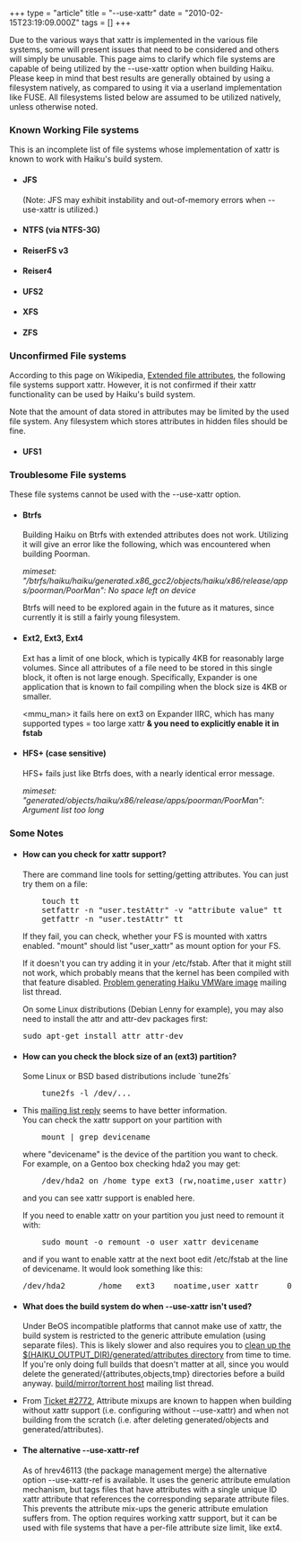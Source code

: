 +++
type = "article"
title = "--use-xattr"
date = "2010-02-15T23:19:09.000Z"
tags = []
+++

<p>
Due to the various ways that xattr is implemented in the various file systems, some will present issues that need to be considered and others will simply be unusable. This page aims to clarify which file systems are capable of being utilized by the --use-xattr option when building Haiku.  Please keep in mind that best results are generally obtained by using a filesystem natively, as compared to using it via a userland implementation like FUSE.   All filesystems listed below are assumed to be utilized natively, unless otherwise noted.
</p>

<h3>Known Working File systems</h3>
This is an incomplete list of file systems whose implementation of xattr is known to work with Haiku's build system.
<ul>
<li><h4>JFS</h4>(Note: JFS may exhibit instability and out-of-memory errors when --use-xattr is utilized.)</li>

<li><h4>NTFS (via NTFS-3G)</h4></li>
<li><h4>ReiserFS v3</h4></li>
<li><h4>Reiser4</h4></li>
<li><h4>UFS2</h4></li>
<li><h4>XFS</h4></li>
<li><h4>ZFS</h4></li>
</ul>

<h3>Unconfirmed File systems</h3>
<p>
According to this page on Wikipedia, <a href="http://en.wikipedia.org/wiki/Extended_file_attributes">Extended file attributes</a>, the following file systems support xattr. However, it is not confirmed if their xattr functionality can be used by Haiku's build system.
</p>
<p>
Note that the amount of data stored in attributes may be limited by the used file system.  Any filesystem which stores attributes in hidden files should be fine.
</p>
<ul>
<li><h4>UFS1</h4></li>
</ul>

<h3>Troublesome File systems</h3>
These file systems cannot be used with the --use-xattr option.
<ul>
<li><h4>Btrfs</h4>
<p>Building Haiku on Btrfs with extended attributes does not work.  Utilizing it will give an error like the following, which was encountered when building Poorman.</p>
<p><em>mimeset: "/btrfs/haiku/haiku/generated.x86_gcc2/objects/haiku/x86/release/apps/poorman/PoorMan": No space left on device</em>
</p>
<p>Btrfs will need to be explored again in the future as it matures, since currently it is still a fairly young filesystem.</p>
</li>
<li><h4>Ext2, Ext3, Ext4</h4>
<p>Ext has a limit of one block, which is typically 4KB for reasonably large volumes. Since all attributes of a file need to be stored in this single block, it often is not large enough. Specifically, Expander is one application that is known to fail compiling when the block size is 4KB or smaller.
</p>
<p>
&lt;mmu_man&gt; it fails here on ext3 on Expander IIRC, which has many supported types = too large xattr <b>& you need to explicitly enable it in fstab</b>
</p>
</li>
<li><h4>HFS+ (case sensitive)</h4>
<p>HFS+ fails just like Btrfs does, with a nearly identical error message.</p>
<p><em>mimeset: "generated/objects/haiku/x86/release/apps/poorman/PoorMan": Argument list too long</em></p>
</li>
</ul>


<h3>Some Notes</h3>
<ul>
<li><h4>How can you check for xattr support?</h4>
<p>
There are command line tools for setting/getting attributes. You can just
try them on a file:
<pre>
    touch tt
    setfattr -n "user.testAttr" -v "attribute value" tt
    getfattr -n "user.testAttr" tt
</pre>
If they fail, you can check, whether your FS is mounted with xattrs enabled.
"mount" should list "user_xattr" as mount option for your FS. 

If it doesn't you can try adding it in your /etc/fstab. After that it might still not
work, which probably means that the kernel has been compiled with that feature disabled.
<a href="http://www.freelists.org/post/haiku-development/Problem-generating-Haiku-VMWare-image,6">Problem generating Haiku VMWare image</a> mailing list thread.
</p>

<p>On some Linux distributions (Debian Lenny for example), you may also need to install the attr and attr-dev packages first:</p>

<pre>
sudo apt-get install attr attr-dev
</pre>

</li>

<li><h4>How can you check the block size of an (ext3) partition?</h4>
Some Linux or BSD based distributions include `tune2fs`
<pre>
    tune2fs -l /dev/...
</pre>
</li>

<li>
<p>
This <a href="http://www.freelists.org/post/haiku-development/Problem-generating-Haiku-VMWare-image,7"> mailing list reply</a> seems to have better information.</br>
You can check the xattr support on your partition with
<pre>
    mount | grep devicename
</pre>
where "devicename" is the device of the partition you want to check. For example, on a Gentoo box checking hda2 you may get:
<pre>
    /dev/hda2 on /home type ext3 (rw,noatime,user_xattr)
</pre>
and you can see xattr support is enabled here.

If you need to enable xattr on your partition you just need to remount it with:
<pre>
    sudo mount -o remount -o user_xattr devicename
</pre>
and if you want to enable xattr at the next boot edit /etc/fstab at the line of devicename. It would look something like this:
<pre>
/dev/hda2       /home   ext3    noatime,user_xattr      0 3
</pre>
</p>
</li>

<li><h4>What does the build system do when --use-xattr isn't used?</h4>
<p>
Under BeOS incompatible platforms that cannot make use of xattr, the build system is restricted to the generic attribute emulation (using separate files). This is likely slower and also requires you to <a href="/guides/building/jam#emulated_attributes">clean up the $(HAIKU_OUTPUT_DIR)/generated/attributes directory</a> from time to time. If you're only doing full builds that doesn't matter at all, since you would delete the generated/{attributes,objects,tmp} directories before a build anyway. 
<a href="http://www.freelists.org/post/haiku/buildmirrortorrent-host,1"> build/mirror/torrent host</a> mailing list thread.
</p>
</li>

<li>
<p>From <a href="https://dev.haiku-os.org/ticket/2772#comment:1">Ticket #2772</a>,
Attribute mixups are known to happen when building without xattr support (i.e. configuring without --use-xattr) and when not building from the scratch (i.e. after deleting generated/objects and generated/attributes).
</p>
</li>

<li><h4>The alternative --use-xattr-ref</h4>
<p>As of hrev46113 (the package management merge) the alternative option --use-xattr-ref is available. It uses the generic attribute emulation mechanism, but tags files that have attributes with a single unique ID xattr attribute that references the corresponding separate attribute files. This prevents the attribute mix-ups the generic attribute emulation suffers from. The option requires working xattr support, but it can be used with file systems that have a per-file attribute size limit, like ext4.
</p>
</li>

</ul>